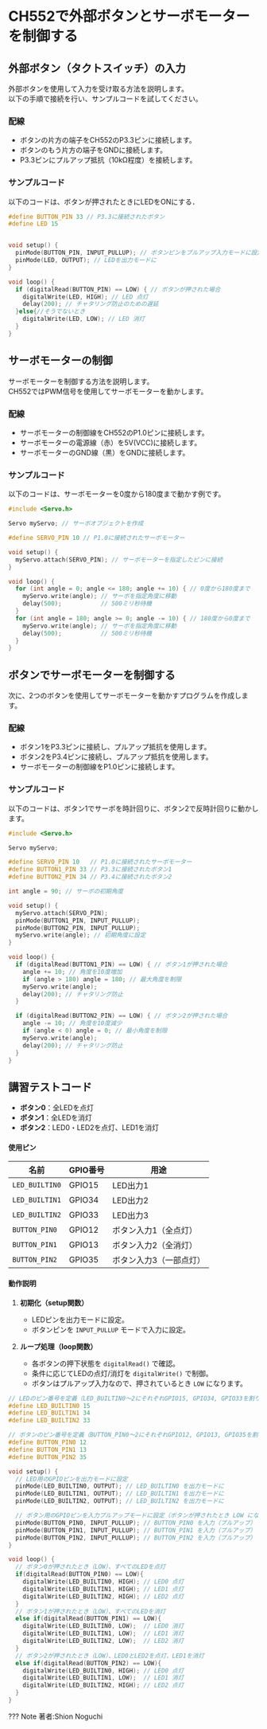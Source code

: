# CH552で外部ボタンとサーボモーターを制御する

## 外部ボタン（タクトスイッチ）の入力

外部ボタンを使用して入力を受け取る方法を説明します。  
以下の手順で接続を行い、サンプルコードを試してください。

### 配線
- ボタンの片方の端子をCH552のP3.3ピンに接続します。
- ボタンのもう片方の端子をGNDに接続します。
- P3.3ピンにプルアップ抵抗（10kΩ程度）を接続します。

### サンプルコード
以下のコードは、ボタンが押されたときにLEDをONにする．

```cpp
#define BUTTON_PIN 33 // P3.3に接続されたボタン
#define LED 15


void setup() {
  pinMode(BUTTON_PIN, INPUT_PULLUP); // ボタンピンをプルアップ入力モードに設定
  pinMode(LED, OUTPUT); // LEDを出力モードに
}

void loop() {
  if (digitalRead(BUTTON_PIN) == LOW) { // ボタンが押された場合
    digitalWrite(LED, HIGH); // LED 点灯
    delay(200); // チャタリング防止のための遅延
  }else{//そうでないとき
    digitalWrite(LED, LOW); // LED 消灯
  }
}
```


## サーボモーターの制御

サーボモーターを制御する方法を説明します。  
CH552ではPWM信号を使用してサーボモーターを動かします。

### 配線
- サーボモーターの制御線をCH552のP1.0ピンに接続します。
- サーボモーターの電源線（赤）を5V(VCC)に接続します。
- サーボモーターのGND線（黒）をGNDに接続します。

### サンプルコード
以下のコードは、サーボモーターを0度から180度まで動かす例です。

```cpp
#include <Servo.h>

Servo myServo; // サーボオブジェクトを作成

#define SERVO_PIN 10 // P1.0に接続されたサーボモーター

void setup() {
  myServo.attach(SERVO_PIN); // サーボモーターを指定したピンに接続
}

void loop() {
  for (int angle = 0; angle <= 180; angle += 10) { // 0度から180度まで
    myServo.write(angle); // サーボを指定角度に移動
    delay(500);           // 500ミリ秒待機
  }
  for (int angle = 180; angle >= 0; angle -= 10) { // 180度から0度まで
    myServo.write(angle); // サーボを指定角度に移動
    delay(500);           // 500ミリ秒待機
  }
}
```

## ボタンでサーボモーターを制御する

次に、2つのボタンを使用してサーボモーターを動かすプログラムを作成します。

### 配線
- ボタン1をP3.3ピンに接続し、プルアップ抵抗を使用します。
- ボタン2をP3.4ピンに接続し、プルアップ抵抗を使用します。
- サーボモーターの制御線をP1.0ピンに接続します。

### サンプルコード
以下のコードは、ボタン1でサーボを時計回りに、ボタン2で反時計回りに動かします。

```cpp
#include <Servo.h>

Servo myServo;

#define SERVO_PIN 10   // P1.0に接続されたサーボモーター
#define BUTTON1_PIN 33 // P3.3に接続されたボタン1
#define BUTTON2_PIN 34 // P3.4に接続されたボタン2

int angle = 90; // サーボの初期角度

void setup() {
  myServo.attach(SERVO_PIN);
  pinMode(BUTTON1_PIN, INPUT_PULLUP);
  pinMode(BUTTON2_PIN, INPUT_PULLUP);
  myServo.write(angle); // 初期角度に設定
}

void loop() {
  if (digitalRead(BUTTON1_PIN) == LOW) { // ボタン1が押された場合
    angle += 10; // 角度を10度増加
    if (angle > 180) angle = 180; // 最大角度を制限
    myServo.write(angle);
    delay(200); // チャタリング防止
  }

  if (digitalRead(BUTTON2_PIN) == LOW) { // ボタン2が押された場合
    angle -= 10; // 角度を10度減少
    if (angle < 0) angle = 0; // 最小角度を制限
    myServo.write(angle);
    delay(200); // チャタリング防止
  }
}
```

## 講習テストコード


- **ボタン0**：全LEDを点灯
- **ボタン1**：全LEDを消灯
- **ボタン2**：LED0・LED2を点灯、LED1を消灯

#### 使用ピン

| 名前           | GPIO番号 | 用途       |
|----------------|----------|------------|
| `LED_BUILTIN0` | GPIO15   | LED出力1   |
| `LED_BUILTIN1` | GPIO34   | LED出力2   |
| `LED_BUILTIN2` | GPIO33   | LED出力3   |
| `BUTTON_PIN0`  | GPIO12   | ボタン入力1（全点灯） |
| `BUTTON_PIN1`  | GPIO13   | ボタン入力2（全消灯） |
| `BUTTON_PIN2`  | GPIO35   | ボタン入力3（一部点灯） |

#### 動作説明

1. **初期化（setup関数）**
    - LEDピンを出力モードに設定。
    - ボタンピンを `INPUT_PULLUP` モードで入力に設定。

2. **ループ処理（loop関数）**
    - 各ボタンの押下状態を `digitalRead()` で確認。
    - 条件に応じてLEDの点灯/消灯を `digitalWrite()` で制御。
    - ボタンはプルアップ入力なので、押されているとき `LOW` になります。

```cpp
// LEDのピン番号を定義（LED_BUILTIN0〜2にそれぞれGPIO15, GPIO34, GPIO33を割り当て）
#define LED_BUILTIN0 15
#define LED_BUILTIN1 34 
#define LED_BUILTIN2 33

// ボタンのピン番号を定義（BUTTON_PIN0〜2にそれぞれGPIO12, GPIO13, GPIO35を割り当て）
#define BUTTON_PIN0 12
#define BUTTON_PIN1 13
#define BUTTON_PIN2 35

void setup() {
  // LED用のGPIOピンを出力モードに設定
  pinMode(LED_BUILTIN0, OUTPUT); // LED_BUILTIN0 を出力モードに
  pinMode(LED_BUILTIN1, OUTPUT); // LED_BUILTIN1 を出力モードに
  pinMode(LED_BUILTIN2, OUTPUT); // LED_BUILTIN2 を出力モードに

  // ボタン用のGPIOピンを入力プルアップモードに設定（ボタンが押されたとき LOW になる）
  pinMode(BUTTON_PIN0, INPUT_PULLUP); // BUTTON_PIN0 を入力（プルアップ）
  pinMode(BUTTON_PIN1, INPUT_PULLUP); // BUTTON_PIN1 を入力（プルアップ）
  pinMode(BUTTON_PIN2, INPUT_PULLUP); // BUTTON_PIN2 を入力（プルアップ）
}

void loop() {
  // ボタン0が押されたとき（LOW）、すべてのLEDを点灯
  if(digitalRead(BUTTON_PIN0) == LOW){
    digitalWrite(LED_BUILTIN0, HIGH); // LED0 点灯
    digitalWrite(LED_BUILTIN1, HIGH); // LED1 点灯
    digitalWrite(LED_BUILTIN2, HIGH); // LED2 点灯
  }
  // ボタン1が押されたとき（LOW）、すべてのLEDを消灯
  else if(digitalRead(BUTTON_PIN1) == LOW){
    digitalWrite(LED_BUILTIN0, LOW);  // LED0 消灯
    digitalWrite(LED_BUILTIN1, LOW);  // LED1 消灯
    digitalWrite(LED_BUILTIN2, LOW);  // LED2 消灯
  }
  // ボタン2が押されたとき（LOW）、LED0とLED2を点灯、LED1を消灯
  else if(digitalRead(BUTTON_PIN2) == LOW){
    digitalWrite(LED_BUILTIN0, HIGH); // LED0 点灯
    digitalWrite(LED_BUILTIN1, LOW);  // LED1 消灯
    digitalWrite(LED_BUILTIN2, HIGH); // LED2 点灯
  }
}

```

??? Note
    著者:Shion Noguchi
